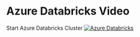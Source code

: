 # Azure Databricks Video

Start Azure Databricks Cluster
[![Azure Databricks](https://img.youtube.com/vi/N-01aw9WPq4/0.jpg)](https://www.youtube.com/embed/N-01aw9WPq4 "Azure Databricks")
